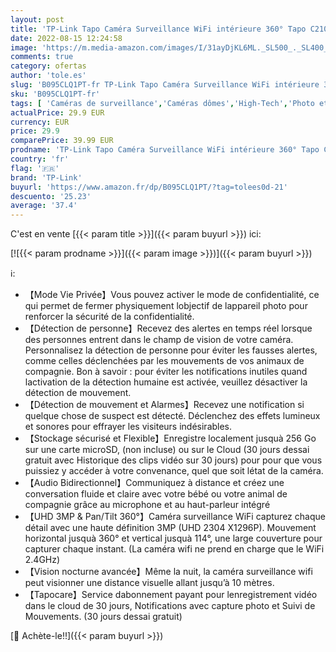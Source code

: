 ```yaml
---
layout: post
title: 'TP-Link Tapo Caméra Surveillance WiFi intérieure 360° Tapo C210  UHD 3MP  Détection de personne  Vision Nocturne  Audio Bidirectionnel  Compatible avec Alexa et Google Assistant  pour Bébé/Animaux'
date: 2022-08-15 12:24:58
image: 'https://m.media-amazon.com/images/I/31ayDjKL6ML._SL500_._SL400_.jpg'
comments: true
category: ofertas
author: 'tole.es'
slug: 'B095CLQ1PT-fr TP-Link Tapo Caméra Surveillance WiFi intérieure 360° Tapo...'
sku: 'B095CLQ1PT-fr'
tags: [ 'Caméras de surveillance','Caméras dômes','High-Tech','Photo et caméscopes','tp-link','🇫🇷', ]
actualPrice: 29.9 EUR
currency: EUR
price: 29.9
comparePrice: 39.99 EUR
prodname: 'TP-Link Tapo Caméra Surveillance WiFi intérieure 360° Tapo C210  UHD 3MP  Détection de personne  Vision Nocturne  Audio Bidirectionnel  Compatible avec Alexa et Google Assistant  pour Bébé/Animaux'
country: 'fr'
flag: '🇫🇷'
brand: 'TP-Link'
buyurl: 'https://www.amazon.fr/dp/B095CLQ1PT/?tag=tolees0d-21'
descuento: '25.23'
average: '37.4'
---
```


C'est en vente [{{< param title >}}]({{< param buyurl >}}) ici:

[![{{< param prodname >}}]({{< param image >}})]({{< param buyurl >}})

ℹ️:

- 【Mode Vie Privée】Vous pouvez activer le mode de confidentialité, ce qui permet de fermer physiquement lobjectif de lappareil photo pour renforcer la sécurité de la confidentialité.
- 【Détection de personne】Recevez des alertes en temps réel lorsque des personnes entrent dans le champ de vision de votre caméra. Personnalisez la détection de personne pour éviter les fausses alertes, comme celles déclenchées par les mouvements de vos animaux de compagnie. Bon à savoir : pour éviter les notifications inutiles quand lactivation de la détection humaine est activée, veuillez désactiver la détection de mouvement.
- 【Détection de mouvement et Alarmes】Recevez une notification si quelque chose de suspect est détecté. Déclenchez des effets lumineux et sonores pour effrayer les visiteurs indésirables.
- 【Stockage sécurisé et Flexible】Enregistre localement jusquà 256 Go sur une carte microSD, (non incluse) ou sur le Cloud (30 jours dessai gratuit avec Historique des clips vidéo sur 30 jours) pour pour que vous puissiez y accéder à votre convenance, quel que soit létat de la caméra.
- 【Audio Bidirectionnel】Communiquez à distance et créez une conversation fluide et claire avec votre bébé ou votre animal de compagnie grâce au microphone et au haut-parleur intégré
- 【UHD 3MP & Pan/Tilt 360°】Caméra surveillance WiFi capturez chaque détail avec une haute définition 3MP (UHD 2304 X1296P). Mouvement horizontal jusquà 360° et vertical jusquà 114°, une large couverture pour capturer chaque instant. (La caméra wifi ne prend en charge que le WiFi 2.4GHz)
- 【Vision nocturne avancée】Même la nuit, la caméra surveillance wifi peut visionner une distance visuelle allant jusqu’à 10 mètres.
- 【Tapocare】Service dabonnement payant pour lenregistrement vidéo dans le cloud de 30 jours, Notifications avec capture photo et Suivi de Mouvements. (30 jours dessai gratuit)

[🛒 Achète-le!!]({{< param buyurl >}})
